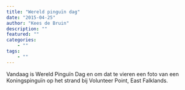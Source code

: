 ```yaml
---
title: "Wereld pinguïn dag"
date: "2015-04-25"
author: "Kees de Bruin"
description: ""
featured: ""
categories:
    - ""
tags:
    - ""
---
```


Vandaag is Wereld Pinguïn Dag en om dat te vieren een foto van een Koningspinguïn op het strand bij Volunteer Point, East Falklands.
